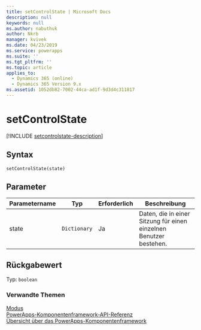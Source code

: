 ```yaml
---
title: setControlState | Microsoft Docs
description: null
keywords: null
ms.author: nabuthuk
author: Nkrb
manager: kvivek
ms.date: 04/23/2019
ms.service: powerapps
ms.suite: ''
ms.tgt_pltfrm: ''
ms.topic: article
applies_to:
  - Dynamics 365 (online)
  - Dynamics 365 Version 9.x
ms.assetid: 1052db82-7002-44ca-ad1f-9d3d4c311817
---
```


# <a name="setcontrolstate"></a>setControlState

[!INCLUDE [setcontrolstate-description](includes/setcontrolstate-description.md)]

## <a name="syntax"></a>Syntax

`setControlState(state)`

## <a name="parameters"></a>Parameter

| Parametername|Typ|Erforderlich|Beschreibung|
| ------------- |----|--------|-----------|
|state|`Dictionary`|Ja|Daten, die in einer Sitzung für einen einzelnen Benutzer bestehen.|

## <a name="return-value"></a>Rückgabewert

Typ: `boolean`


### <a name="related-topics"></a>Verwandte Themen

[Modus](../mode.md)<br/>
[PowerApps-Komponentenframework-API-Referenz](../../reference/index.md)<br/>
[Übersicht über das PowerApps-Komponentenframework](../../overview.md)